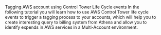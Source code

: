 Tagging AWS account using Control Tower Life Cycle events
In the following tutorial you will learn how to use AWS Control Tower life cycle events to trigger a tagging process to your accounts, which will help you to create interesting query to billing system from Athena and allow you to identify expends in AWS services in a Multi-Account environment. 
